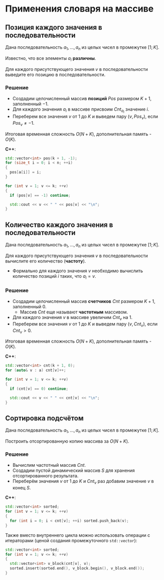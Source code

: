 # Применения словаря на массиве

## Позиция каждого значения в последовательности

Дана последовательность $a_1, \dots, a_n$ из целых чисел в промежутке $[1; K]$.

Известно, что все элементы $a_i$ **различны**.

Для каждого присутствующего значения $v$ в последовательности выведите его позицию в последовательности.

### Решение

- Создадим целочисленный массив **позиций** $Pos$ размером $K + 1$, заполненный $-1$.
- Для каждого значения $a_i$ в массиве присвоим $Cnt_{a_i}$ значение $i$.
- Переберем все значения $v$ от $1$ до $K$ и выведем пару $(v, Pos_v)$, если $Pos_v \ne -1$.

Итоговая временная сложность $O(N + K)$, дополнительная память - $O(K)$.

**С++**:

```cpp
std::vector<int> pos(k + 1, -1);
for (size_t i = 0; i < n; ++i)
{
  pos[a[i]] = i;
}

for (int v = 1; v <= k; ++v)
{
  if (pos[v] == -1) continue;

  std::cout << v << " " << pos[v] << "\n";
}
```

## Количество каждого значения в последовательности

Дана последовательность $a_1, \dots, a_n$ из целых чисел в промежутке $[1; K]$.

Для каждого присутствующего значения $v$ в последовательности вычислите его количество (**частоту**).

- Формально для каждого значения $v$ необходимо вычислить количество позиций $i$ таких, что $a_i = v$.

### Решение

- Создадим целочисленный массив **счетчиков** $Cnt$ размером $K + 1$, заполненный $0$.
  - Массив $Cnt$ еще называют **частотным** массивом.
- Для каждого значения $v$ в массиве увеличим $Cnt_v$ на $1$.
- Переберем все значения $v$ от $1$ до $K$ и выведем пару $(v, Cnt_v)$, если $Cnt_v > 0$.

Итоговая временная сложность $O(N + K)$, дополнительная память - $O(K)$.

**С++**:

```cpp
std::vector<int> cnt(k + 1, 0);
for (auto& v : a) cnt[v]++;

for (int v = 1; v <= k; ++v)
{
  if (cnt[v] == 0) continue;

  std::cout << v << " " << cnt[v] << "\n";
}
```

## Сортировка подсчётом

Дана последовательность $a_1, \dots, a_n$ из целых чисел в промежутке $[1; K]$.

Построить отсортированную копию массива за $O(N + K)$.

### Решение

- Вычислим частотный массив $Cnt$.
- Создадим пустой динамический массив $S$ для хранения отсортированного результата.
- Переберём значения $v$ от $1$ до $K$ и $Cnt_v$ раз добавим значение $v$ в конец $S$.

**C++**:

```cpp
std::vector<int> sorted;
for (int v = 1; v <= k; ++v)
{
  for (int i = 0; i < cnt[v]; ++i) sorted.push_back(v);
}
```

Также вместо внутреннего цикла можно использовать операции с итераторами (ценой создания промежуточного `std::vector`):

```cpp
std::vector<int> sorted;
for (int v = 1; v <= k; ++v)
{
  std::vector<int> v_block(cnt[v], v);
  sorted.insert(sorted.end(), v_block.begin(), v_block.end());
}
```